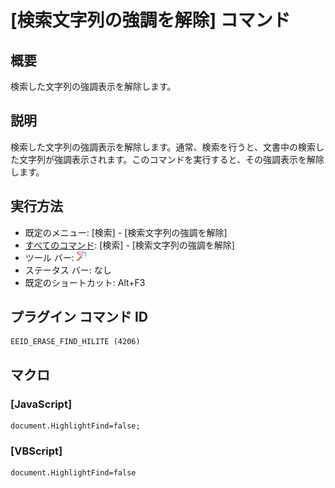 # \[検索文字列の強調を解除\] コマンド

## 概要

検索した文字列の強調表示を解除します。

## 説明

検索した文字列の強調表示を解除します。通常、検索を行うと、文書中の検索した文字列が強調表示されます。このコマンドを実行すると、その強調表示を解除します。

## 実行方法

- 既定のメニュー: \[検索\] \- \[検索文字列の強調を解除\]
- [すべてのコマンド](../../glossary/allcommands): \[検索\] \- \[検索文字列の強調を解除\]
- ツール バー:
![](../../images/erasefindhilite.gif)
- ステータス バー: なし
- 既定のショートカット: Alt+F3

## プラグイン コマンド ID

```
EEID_ERASE_FIND_HILITE (4206)
```

## マクロ

### \[JavaScript\]

```
document.HighlightFind=false;
```

### \[VBScript\]

```
document.HighlightFind=false
```

